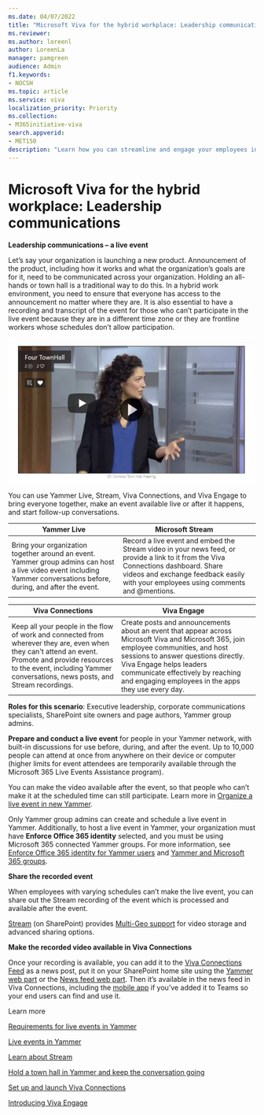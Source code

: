 ```yaml
---
ms.date: 04/07/2022
title: "Microsoft Viva for the hybrid workplace: Leadership communications"
ms.reviewer: 
ms.author: loreenl
author: LoreenLa
manager: pamgreen
audience: Admin
f1.keywords:
- NOCSH
ms.topic: article
ms.service: viva
localization_priority: Priority
ms.collection:  
- M365initiative-viva
search.appverid:
- MET150
description: "Learn how you can streamline and engage your employees in a hybrid workplace with Microsoft Viva."
---
```


# Microsoft Viva for the hybrid workplace: Leadership communications

**Leadership communications – a live event**

Let’s say your organization is launching a new product. Announcement of the product, including how it works and what the organization’s goals are for it, need to be communicated across your organization. Holding an all-hands or town hall is a traditional way to do this. In a hybrid work environment, you need to ensure that everyone has access to the announcement no matter where they are. It is also essential to have a recording and transcript of the event for those who can’t participate in the live event because they are in a different time zone or they are frontline workers whose schedules don’t allow participation.

![Video screenshot for leadership presentation](../media/leader-town-hall.png)

You can use Yammer Live, Stream, Viva Connections, and Viva Engage to bring everyone together, make an event available live or after it happens, and start follow-up conversations.

| Yammer Live | Microsoft Stream | |  
---|---|---|
 Bring your organization together around an event. Yammer group admins can host a live video event including Yammer conversations before, during, and after the event. | Record a live event and embed the Stream video in your news feed, or provide a link to it from the Viva Connections dashboard. Share videos and exchange feedback easily with your employees using comments and @mentions. |  |

|Viva Connections | Viva Engage | |
---|---|---|
 Keep all your people in the flow of work and connected from wherever they are, even when they can't attend an event. Promote and provide resources to the event, including Yammer conversations, news posts, and Stream recordings. | Create posts and announcements about an event that appear across Microsoft Viva and Microsoft 365, join employee communities, and host sessions to answer questions directly. Viva Engage helps leaders communicate effectively by reaching and engaging employees in the apps they use every day. | |

**Roles for this scenario**: Executive leadership, corporate communications specialists, SharePoint site owners and page authors, Yammer group admins.

**Prepare and conduct a live event** for people in your Yammer network, with built-in discussions for use before, during, and after the event. Up to 10,000 people can attend at once from anywhere on their device or computer (higher limits for event attendees are temporarily available through the Microsoft 365 Live Events Assistance program). 

You can make the video available after the event, so that people who can’t make it at the scheduled time can still participate. Learn more in [Organize a live event in new Yammer](https://support.microsoft.com/office/organize-a-live-event-in-new-yammer-7338782a-4f0b-4fd0-a6c3-33625906ead1).

Only Yammer group admins can create and schedule a live event in Yammer. Additionally, to host a live event in Yammer, your organization must have **Enforce Office 365 identity** selected, and you must be using Microsoft 365 connected Yammer groups. For more information, see [Enforce Office 365 identity for Yammer users](/yammer/configure-your-yammer-network/enforce-office-365-identity) and [Yammer and Microsoft 365 groups](/yammer/manage-yammer-groups/yammer-and-office-365-groups).

**Share the recorded event**

 When employees with varying schedules can’t make the live event, you can share out the Stream recording of the event which is processed and available after the event. 

[Stream](/stream/portal-get-started) (on SharePoint) provides [Multi-Geo support](/microsoft-365/enterprise/administering-a-multi-geo-environment) for video storage and advanced sharing options.


**Make the recorded video available in Viva Connections**

 Once your recording is available, you can add it to the [Viva Connections Feed](/viva/connections/video-news-links) as a news post, put it on your SharePoint home site using the [Yammer web part](https://support.microsoft.com/office/use-a-yammer-web-part-in-sharepoint-online-a53cfa0c-3d09-42c8-a286-1038a81c59da) or the [News feed web part](/yammer/integrate-yammer-with-other-apps/yammer-and-newsfeed). Then it’s available in the news feed in Viva Connections, including the [mobile app](/viva/connections/add-viva-connections-app) if you’ve added it to Teams so your end users can find and use it.

Learn more

[Requirements for live events in Yammer](/yammer/manage-yammer-groups/yammer-live-events#yammer-network-and-group-requirements)

[Live events in Yammer](/yammer/manage-yammer-groups/yammer-live-events) 

[Learn about Stream](/stream/streamnew/start)

[Hold a town hall in Yammer and keep the conversation going](/sharepoint/hold-town-hall-using-yammer)

[Set up and launch Viva Connections](/viva/connections/guide-to-setting-up-viva-connections)

[Introducing Viva Engage](/viva/engage/overview)
